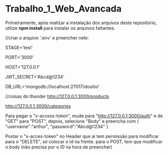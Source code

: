 # Trabalho_1_Web_Avancada

Primeiramente, após realizar a instalação dos arquivos deste repositório, utilize **npm install** para instalar os arquivos faltantes.

//criar o arquivo '.env' e preencher nele:

STAGE='test'

PORT='3000'

HOST='127.0.0.1'

JWT_SECRET='Abcd@1234'

DB_URL='mongodb://localhost:27017/dositio'



//coisas do thunder
http://127.0.0.1:3000/products

http://127.0.0.1:3000/categories

Para pegar o "x-access-token", mude para "http://127.0.0.1:3000/auth" e de "GET" para "POST",
depois, selecione "Body" e preencha com
{
  "username":"arthur",
  "password":"Abcd@1234"
}


Postar o "x-acces-token" no Header que aí tem permissão para modificar
para o "DELETE", só colocar o id na frente.
para o POST, tem que modificar o body (não precisa por o ID na hora de preencher)
